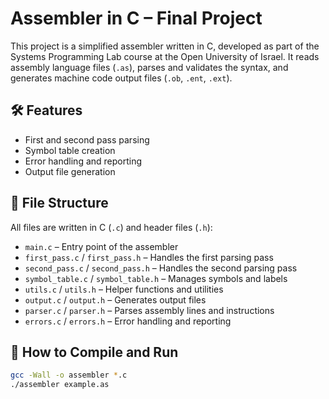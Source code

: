 # Assembler in C – Final Project

This project is a simplified assembler written in C, developed as part of the Systems Programming Lab course at the Open University of Israel. It reads assembly language files (`.as`), parses and validates the syntax, and generates machine code output files (`.ob`, `.ent`, `.ext`).

## 🛠 Features

- First and second pass parsing
- Symbol table creation
- Error handling and reporting
- Output file generation

## 📁 File Structure

All files are written in C (`.c`) and header files (`.h`):

- `main.c` – Entry point of the assembler
- `first_pass.c` / `first_pass.h` – Handles the first parsing pass
- `second_pass.c` / `second_pass.h` – Handles the second parsing pass
- `symbol_table.c` / `symbol_table.h` – Manages symbols and labels
- `utils.c` / `utils.h` – Helper functions and utilities
- `output.c` / `output.h` – Generates output files
- `parser.c` / `parser.h` – Parses assembly lines and instructions
- `errors.c` / `errors.h` – Error handling and reporting

## 🚀 How to Compile and Run

```bash
gcc -Wall -o assembler *.c
./assembler example.as
